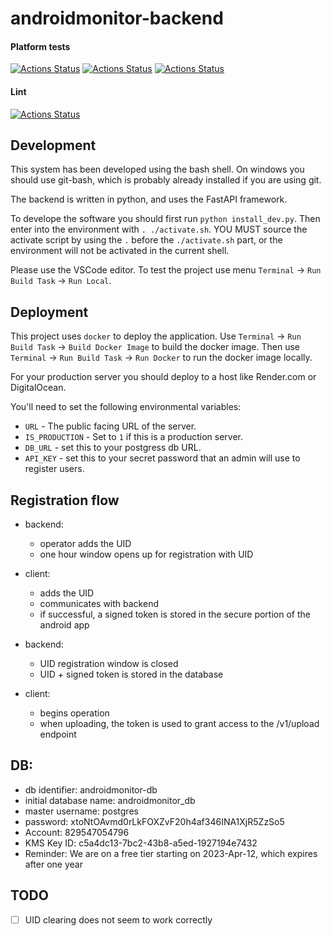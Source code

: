 # androidmonitor-backend

#### Platform tests

[![Actions Status](../../workflows/MacOS_Tests/badge.svg)](../../actions/workflows/test_macos.yml)
[![Actions Status](../../workflows/Win_Tests/badge.svg)](../../actions/workflows/test_win.yml)
[![Actions Status](../../workflows/Ubuntu_Tests/badge.svg)](../../actions/workflows/test_ubuntu.yml)

#### Lint

[![Actions Status](../../workflows/Lint/badge.svg)](../../actions/workflows/lint.yml)


## Development

This system has been developed using the bash shell. On windows you should use git-bash, which is probably already installed if you are using git.

The backend is written in python, and uses the FastAPI framework.

To develope the software you should first run `python install_dev.py`. Then enter into
the environment with `. ./activate.sh`. YOU MUST source the activate script by using the `.` before the `./activate.sh` part, or the environment will not be activated in the current shell.

Please use the VSCode editor. To test the project use menu `Terminal` -> `Run Build Task` -> `Run Local`.

## Deployment

This project uses `docker` to deploy the application. Use `Terminal` -> `Run Build Task` -> `Build Docker Image` to build the docker image. Then use `Terminal` -> `Run Build Task` -> `Run Docker` to run the docker image locally.

For your production server you should deploy to a host like Render.com or DigitalOcean.

You'll need to set the following environmental variables:

  * `URL` - The public facing URL of the server.
  * `IS_PRODUCTION` - Set to `1` if this is a production server.
  * `DB_URL` - set this to your postgress db URL.
  * `API_KEY` - set this to your secret password that an admin will use to register users.

## Registration flow

  * backend:
    * operator adds the UID
    * one hour window opens up for registration with UID

  * client:
    * adds the UID
    * communicates with backend
    * if successful, a signed token is stored in the secure portion of the android app

  * backend:
    * UID registration window is closed
    * UID + signed token is stored in the database

  * client:
    * begins operation
    * when uploading, the token is used to grant access to the /v1/upload endpoint

## DB:

  * db identifier: androidmonitor-db
  * initial database name: androidmonitor_db
  * master username: postgres
  * password: xtoNtOAvmd0rLkFOXZvF20h4af346INA1XjR5ZzSo5
  * Account: 829547054796
  * KMS Key ID: c5a4dc13-7bc2-43b8-a5ed-1927194e7432
  * Reminder: We are on a free tier starting on 2023-Apr-12, which expires after one year

## TODO

  * [ ] UID clearing does not seem to work correctly